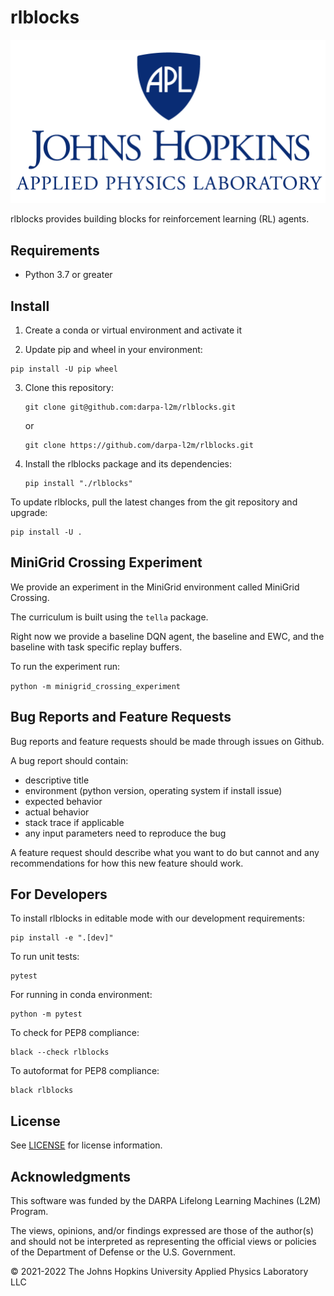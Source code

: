 rlblocks
===========

![logo](apl_small_vertical_blue.png)

rlblocks provides building blocks for reinforcement learning (RL) agents.

Requirements
----------------
* Python 3.7 or greater

Install
-------------
1. Create a conda or virtual environment and activate it

2. Update pip and wheel in your environment:
  ```
  pip install -U pip wheel
  ```
3. Clone this repository:
   ```
   git clone git@github.com:darpa-l2m/rlblocks.git
   ```
   or
   ```
   git clone https://github.com/darpa-l2m/rlblocks.git
   ```
4. Install the rlblocks package and its dependencies:
   ```
   pip install "./rlblocks"
   ```

To update rlblocks, pull the latest changes from the git repository and upgrade:
```
pip install -U .
```

MiniGrid Crossing Experiment
-----------------------------

We provide an experiment in the MiniGrid environment called MiniGrid Crossing.

The curriculum is built using the `tella` package.

Right now we provide a baseline DQN agent, the baseline and EWC, and the baseline
with task specific replay buffers.

To run the experiment run:

`python -m minigrid_crossing_experiment`

Bug Reports and Feature Requests
---------------------------------
Bug reports and feature requests should be made through issues on Github.

A bug report should contain:
 * descriptive title
 * environment (python version, operating system if install issue)
 * expected behavior
 * actual behavior
 * stack trace if applicable
 * any input parameters need to reproduce the bug

A feature request should describe what you want to do but cannot
and any recommendations for how this new feature should work.


For Developers
----------------
To install rlblocks in editable mode with our development requirements:
```
pip install -e ".[dev]"
```

To run unit tests:
```
pytest
```
For running in conda environment:
```
python -m pytest 
```

To check for PEP8 compliance:
```
black --check rlblocks
```

To autoformat for PEP8 compliance:
```
black rlblocks
```

License
-------

See [LICENSE](LICENSE) for license information.

Acknowledgments
----------------
This software was funded by the DARPA Lifelong Learning Machines (L2M) Program.

The views, opinions, and/or findings expressed are those of the author(s) and should not be interpreted as representing the official views or policies of the Department of Defense or the U.S. Government.

© 2021-2022 The Johns Hopkins University Applied Physics Laboratory LLC
